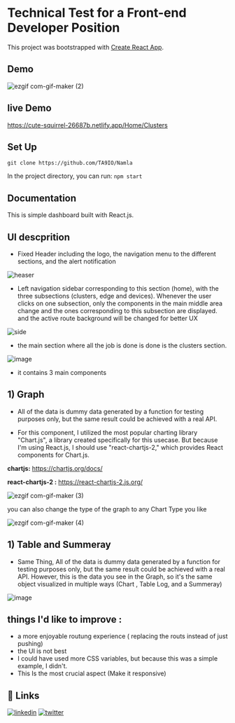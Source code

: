
# Technical Test for a Front-end Developer Position




This project was bootstrapped with [Create React App](https://github.com/facebook/create-react-app).
## Demo


![ezgif com-gif-maker (2)](https://user-images.githubusercontent.com/93702837/164951474-a8e2dade-9ae2-4a8b-bb43-b215afe6490e.gif)

## live Demo
https://cute-squirrel-26687b.netlify.app/Home/Clusters

## Set Up
```
git clone https://github.com/TA9IO/Namla
```
In the project directory, you can run:  `npm start`

## Documentation

This is simple dashboard built with React.js.

## UI descprition

 - Fixed Header including the logo, the navigation menu to the different sections, and the alert notification

![heaser](https://user-images.githubusercontent.com/93702837/164951948-6ffa771d-f0e7-4147-9230-62f6ee6e9782.PNG)

- Left navigation sidebar corresponding to this section (home), with the three subsections (clusters, edge and devices). Whenever the user clicks on one subsection, only the components in the main middle area change and the ones corresponding to this subsection are displayed. and the active route background will be changed for better UX

![side](https://user-images.githubusercontent.com/93702837/164952052-c1db942e-eeb1-4ea6-8596-101e07ccf6ff.PNG) 


- the main section where all the job is done is done is the clusters section.

![image](https://user-images.githubusercontent.com/93702837/164952238-e0ab11c7-64c8-41d1-af13-67fef9e28821.png)

- it contains 3 main components

## 1) Graph
- All of the data is dummy data generated by a function for testing purposes only, but the same result could be achieved with a real API.


- For this component, I utilized the most popular charting library "Chart.js", a library created specifically for this usecase. But because I'm using React.js, I should use "react-chartjs-2," which provides React components for Chart.js.



**chartjs:** https://chartjs.org/docs/

**react-chartjs-2 :** https://react-chartjs-2.js.org/

![ezgif com-gif-maker (3)](https://user-images.githubusercontent.com/93702837/164952702-ae70cc19-a51b-4f86-95eb-b7a7674a2ef3.gif)

you can also change the type of the graph to any Chart Type you like 

![ezgif com-gif-maker (4)](https://user-images.githubusercontent.com/93702837/164953264-39eadfd5-c696-452d-8ff6-38ea1d4947a3.gif)

## 1) Table and Summeray

- Same Thing, All of the data is dummy data generated by a function for testing purposes only, but the same result could be achieved with a real API. However, this is the data you see in the Graph, so it's the same object visualized in multiple ways (Chart , Table Log, and a Summeray)

![image](https://user-images.githubusercontent.com/93702837/164953530-beeff28e-7a72-4e81-8cfa-73d2495b3b78.png)

## things I'd like to improve :
- a more enjoyable routung experience ( replacing the routs instead of just pushing)
- the UI is not best
- I could have used more CSS variables, but because this was a simple example, I didn't.
- This Is the most crucial aspect (Make it responsive)


## 🔗 Links
[![linkedin](https://img.shields.io/badge/linkedin-0A66C2?style=for-the-badge&logo=linkedin&logoColor=white)](https://www.linkedin.com/in/takiddine-boufedeche-8a43b7106/)
[![twitter](https://img.shields.io/badge/twitter-1DA1F2?style=for-the-badge&logo=twitter&logoColor=white)](https://twitter.com/TA9Ioo)

